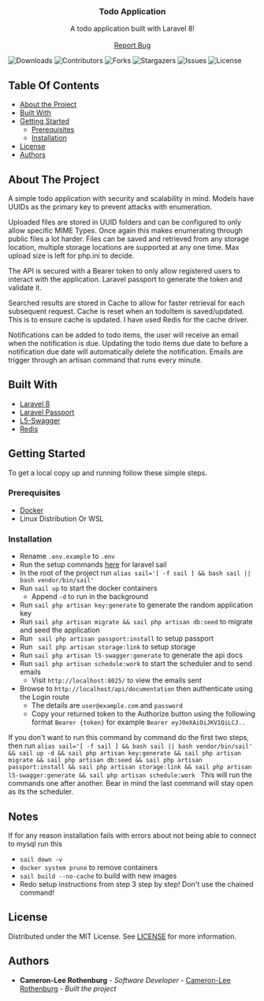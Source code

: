 <br/>
<p align="center">
  <h3 align="center">Todo Application</h3>

  <p align="center">
    A todo application built with Laravel 8!
    <br/>
    <br/>
    <a href="https://github.com/rotho98/todo-app/issues">Report Bug</a>
  </p>
</p>

![Downloads](https://img.shields.io/github/downloads/rotho98/todo-app/total) ![Contributors](https://img.shields.io/github/contributors/rotho98/todo-app?color=dark-green) ![Forks](https://img.shields.io/github/forks/rotho98/todo-app?style=social) ![Stargazers](https://img.shields.io/github/stars/rotho98/todo-app?style=social) ![Issues](https://img.shields.io/github/issues/rotho98/todo-app) ![License](https://img.shields.io/github/license/rotho98/todo-app)

## Table Of Contents

* [About the Project](#about-the-project)
* [Built With](#built-with)
* [Getting Started](#getting-started)
    * [Prerequisites](#prerequisites)
    * [Installation](#installation)
* [License](#license)
* [Authors](#authors)

## About The Project

A simple todo application with security and scalability in mind.
Models have UUIDs as the primary key to prevent attacks with enumeration.

Uploaded files are stored in UUID folders and can be configured to only allow specific MIME Types. Once again this makes enumerating through public files a lot harder.
Files can be saved and retrieved from any storage location, multiple storage locations are supported at any one time.
Max upload size is left for php.ini to decide.

The API is secured with a Bearer token to only allow registered users to interact with the application.
Laravel passport to generate the token and validate it.

Searched results are stored in Cache to allow for faster retrieval for each subsequent request.
Cache is reset when an todoItem is saved/updated. This is to ensure cache is updated.
I have used Redis for the cache driver.


Notifications can be added to todo items, the user will receive an email when the notification is due.
Updating the todo items due date to before a notification due date will automatically delete the notification.
Emails are trigger through an artisan command that runs every minute.


## Built With



* [Laravel 8 ](https://laravel.com/)
* [Laravel Passport](https://laravel.com/docs/8.x/passport)
* [L5-Swagger](https://github.com/DarkaOnLine/L5-Swagger)
* [Redis](https://redis.io)

## Getting Started

To get a local copy up and running follow these simple steps.

### Prerequisites

* [Docker](https://www.docker.com/)
* Linux Distribution Or WSL

### Installation


- Rename `.env.example` to `.env`
- Run the setup commands [here](https://laravel.com/docs/8.x/sail#installing-composer-dependencies-for-existing-projects) for laravel sail  
- In the root of the project run `` alias sail='[ -f sail ] && bash sail || bash vendor/bin/sail' ``
- Run ``sail up`` to start the docker containers
  - Append `-d` to run in the background
- Run ``sail php artisan key:generate`` to generate the random application key
- Run ``sail php artisan migrate && sail php artisan db:seed`` to migrate and seed the application
- Run ` sail php artisan passport:install` to setup passport
- Run ` sail php artisan storage:link` to setup storage
- Run `sail php artisan l5-swagger:generate` to generate the api docs
- Run `sail php artisan schedule:work` to start the scheduler and to send emails
    - Visit `http://localhost:8025/` to view the emails sent
- Browse to ``http://localhost/api/documentation`` then authenticate using the Login route
    - The details are `user@example.com` and `password`
    - Copy your returned token to the Authorize button using the following format `Bearer {token}`
      for example `Bearer eyJ0eXAiOiJKV1QiLCJ..`

If you don't want to run this command by command do the first two steps, then run ``alias sail='[ -f sail ] && bash sail || bash vendor/bin/sail' && sail up -d && sail php artisan key:generate && sail php artisan migrate && sail php artisan db:seed && sail php artisan passport:install && sail php artisan storage:link && sail php artisan l5-swagger:generate && sail php artisan schedule:work ``
This will run the commands one after another. Bear in mind the last command will stay open as its the scheduler.

## Notes
If for any reason installation fails with errors about not being able to connect to mysql run this
- `sail down -v`
- `docker system prune` to remove containers 
- `sail build --no-cache` to build with new images
- Redo setup instructions from step 3 step by step! Don't use the chained command!

## License

Distributed under the MIT License. See [LICENSE](https://github.com/rotho98/todo-app/blob/main/LICENSE.md) for more information.

## Authors

* **Cameron-Lee Rothenburg** - *Software Developer* - [Cameron-Lee Rothenburg](https://github.com/rotho98) - *Built the project*
